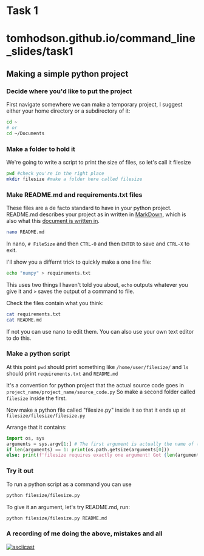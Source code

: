 # Task 1 
# tomhodson.github.io/command_line_slides/task1
## Making a simple python project

### Decide where you'd like to put the project
First navigate somewhere we can make a temporary project, I suggest either your home directory or a subdirectory of it:
```bash
cd ~
# or
cd ~/Documents
```

### Make a folder to hold it
We're going to write a script to print the size of files, so let's call it filesize
```bash
pwd #check you're in the right place
mkdir filesize #make a folder here called filesize
```

### Make README.md and requirements.txt files
These files are a de facto standard to have in your python project. README.md describes your project as in written in [MarkDown][MD], which is also what this [document is written in](task1.md).

```bash
nano README.md
```
In nano, `# FileSize` and then `CTRL-O` and then `ENTER` to save and `CTRL-X` to exit.

I'll show you a differnt trick to quickly make a one line file:
```bash
echo "numpy" > requirements.txt
```
This uses two things I haven't told you about, `echo` outputs whatever you give it and `>` saves the output of a command to file.

Check the files contain what you think:
```bash
cat requirements.txt
cat README.md
```
If not you can use nano to edit them. You can also use your own text editor to do this.

### Make a python script 
At this point `pwd` should print something like `/home/user/filesize/` and `ls` should print `requirements.txt` and `README.md`

It's a convention for python project that the actual source code goes in `project_name/project_name/source_code.py`
So make a second folder called `filesize` inside the first.

Now make a python file called "filesize.py" inside it so that it ends up at `filesize/filesize/filesize.py`

Arrange that it contains:
```python
import os, sys
arguments = sys.argv[1:] # The first argument is actually the name of the script
if len(arguments) == 1: print(os.path.getsize(arguments[0]))
else: print(f'filesize requires exactly one argument! Got {len(arguments)}')
```

### Try it out
To run a python script as a command you can use
```bash
python filesize/filesize.py
```
To give it an argument, let's try README.md, run:
```bash
python filesize/filesize.py README.md
```

### A recording of me doing the above, mistakes and all
[![asciicast](https://asciinema.org/a/466633.svg)](https://asciinema.org/a/466633)


[MD]: https://docs.github.com/en/get-started/writing-on-github/getting-started-with-writing-and-formatting-on-github/basic-writing-and-formatting-syntax
